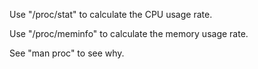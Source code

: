 
Use "/proc/stat" to calculate the CPU usage rate.

Use "/proc/meminfo" to calculate the memory usage rate.

See "man proc" to see why.
